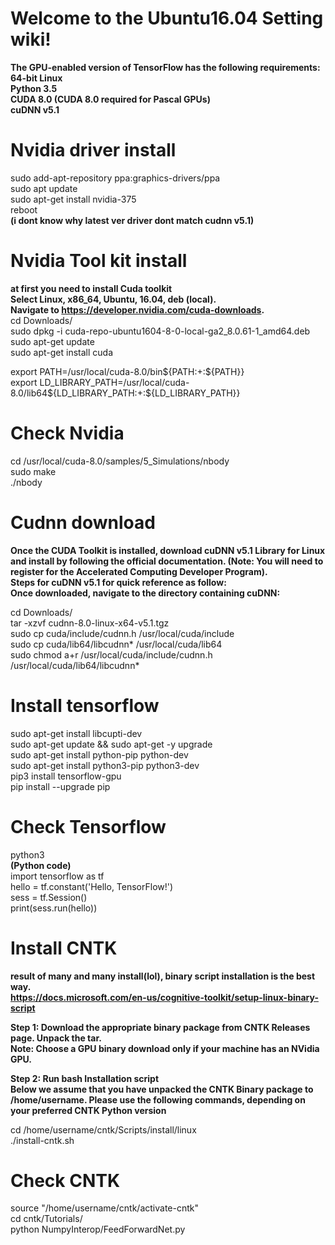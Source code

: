 # Welcome to the Ubuntu16.04 Setting wiki!
**The GPU-enabled version of TensorFlow has the following requirements:  
64-bit Linux  
Python 3.5  
CUDA 8.0 (CUDA 8.0 required for Pascal GPUs)  
cuDNN v5.1**  

# Nvidia driver install  
sudo add-apt-repository ppa:graphics-drivers/ppa  
sudo apt update  
sudo apt-get install nvidia-375  
reboot  
**(i dont know why latest ver driver dont match cudnn v5.1)**  

# Nvidia Tool kit install  
**at first you need to install Cuda toolkit  
Select Linux, x86_64, Ubuntu, 16.04, deb (local).  
Navigate to https://developer.nvidia.com/cuda-downloads.**  
cd Downloads/  
sudo dpkg -i cuda-repo-ubuntu1604-8-0-local-ga2_8.0.61-1_amd64.deb  
sudo apt-get update  
sudo apt-get install cuda  
  
export PATH=/usr/local/cuda-8.0/bin${PATH:+:${PATH}}  
export LD_LIBRARY_PATH=/usr/local/cuda-8.0/lib64\${LD_LIBRARY_PATH:+:${LD_LIBRARY_PATH}}  

# Check Nvidia  
cd /usr/local/cuda-8.0/samples/5_Simulations/nbody  
sudo make  
./nbody  

# Cudnn download 
**Once the CUDA Toolkit is installed, download cuDNN v5.1 Library for Linux and install by following the official documentation. (Note: You will need to register for the Accelerated Computing Developer Program).  
Steps for cuDNN v5.1 for quick reference as follow:  
Once downloaded, navigate to the directory containing cuDNN:**  
  
cd Downloads/  
tar -xzvf cudnn-8.0-linux-x64-v5.1.tgz  
sudo cp cuda/include/cudnn.h /usr/local/cuda/include  
sudo cp cuda/lib64/libcudnn* /usr/local/cuda/lib64  
sudo chmod a+r /usr/local/cuda/include/cudnn.h /usr/local/cuda/lib64/libcudnn*  

# Install tensorflow
sudo apt-get install libcupti-dev  
sudo apt-get update && sudo apt-get -y upgrade  
sudo apt-get install python-pip python-dev  
sudo apt-get install python3-pip python3-dev  
pip3 install tensorflow-gpu  
pip install --upgrade pip  
  
# Check Tensorflow 
python3  
**(Python code)**  
import tensorflow as tf  
hello = tf.constant('Hello, TensorFlow!')  
sess = tf.Session()  
print(sess.run(hello))  
  
# Install CNTK  
**result of many and many install(lol), binary script installation is the best way.  
https://docs.microsoft.com/en-us/cognitive-toolkit/setup-linux-binary-script**  
  
**Step 1: Download the appropriate binary package from CNTK Releases page. Unpack the tar.  
Note: Choose a GPU binary download only if your machine has an NVidia GPU.**  
   
**Step 2: Run bash Installation script  
Below we assume that you have unpacked the CNTK Binary package to /home/username. Please use the following commands,   depending on your preferred CNTK Python version**  
  
cd /home/username/cntk/Scripts/install/linux  
./install-cntk.sh  
  
# Check CNTK  
source "/home/username/cntk/activate-cntk"  
cd cntk/Tutorials/  
python NumpyInterop/FeedForwardNet.py  
